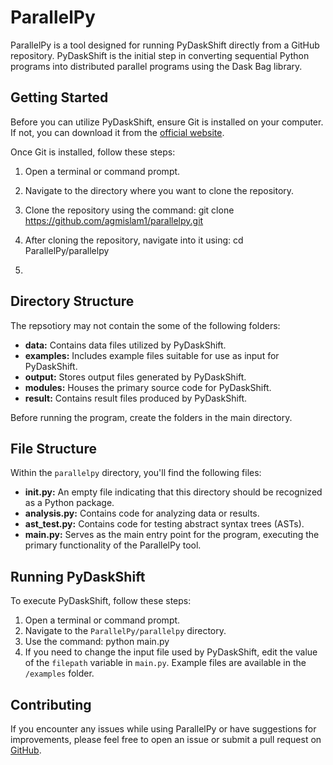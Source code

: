 # ParallelPy

ParallelPy is a tool designed for running PyDaskShift directly from a GitHub repository. PyDaskShift is the initial step in converting sequential Python programs into distributed parallel programs using the Dask Bag library.

## Getting Started

Before you can utilize PyDaskShift, ensure Git is installed on your computer. If not, you can download it from the [official website](https://git-scm.com/).

Once Git is installed, follow these steps:

1. Open a terminal or command prompt.
2. Navigate to the directory where you want to clone the repository.
3. Clone the repository using the command: git clone https://github.com/agmislam1/parallelpy.git
4. After cloning the repository, navigate into it using: cd ParallelPy/parallelpy

5. 
## Directory Structure

The repsotiory may not contain the some of the following folders:

- **data:** Contains data files utilized by PyDaskShift.
- **examples:** Includes example files suitable for use as input for PyDaskShift.
- **output:** Stores output files generated by PyDaskShift.
- **modules:** Houses the primary source code for PyDaskShift.
- **result:** Contains result files produced by PyDaskShift.


Before running the program, create the folders in the main directory.

## File Structure

Within the `parallelpy` directory, you'll find the following files:

- **__init__.py:** An empty file indicating that this directory should be recognized as a Python package.
- **analysis.py:** Contains code for analyzing data or results.
- **ast_test.py:** Contains code for testing abstract syntax trees (ASTs).
- **main.py:** Serves as the main entry point for the program, executing the primary functionality of the ParallelPy tool.

## Running PyDaskShift

To execute PyDaskShift, follow these steps:

1. Open a terminal or command prompt.
2. Navigate to the `ParallelPy/parallelpy` directory.
3. Use the command: python main.py
4. If you need to change the input file used by PyDaskShift, edit the value of the `filepath` variable in `main.py`. Example files are available in the `/examples` folder.

## Contributing

If you encounter any issues while using ParallelPy or have suggestions for improvements, please feel free to open an issue or submit a pull request on [GitHub](https://github.com/agmislam1/parallelpy).


